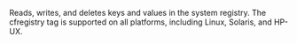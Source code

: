 Reads, writes, and deletes keys and values in the system registry. The cfregistry tag is supported
  on all platforms, including Linux, Solaris, and HP-UX.